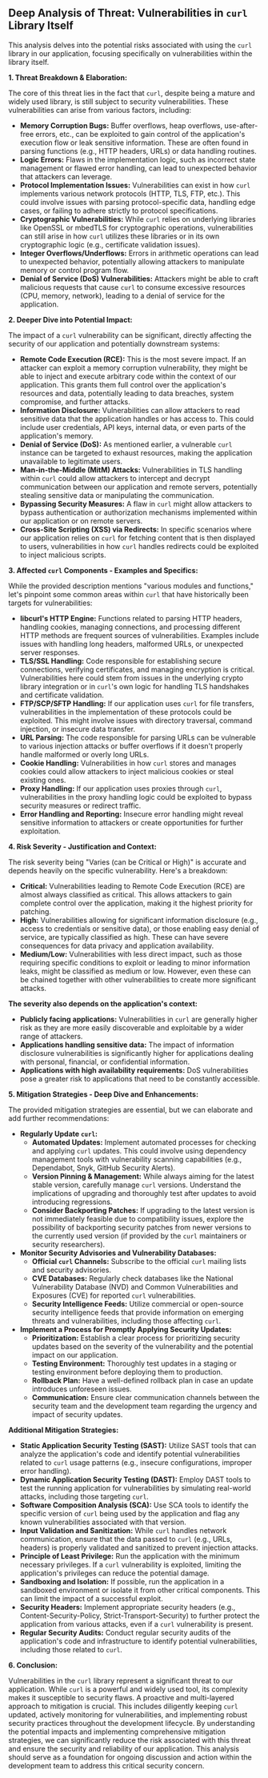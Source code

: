 ## Deep Analysis of Threat: Vulnerabilities in `curl` Library Itself

This analysis delves into the potential risks associated with using the `curl` library in our application, focusing specifically on vulnerabilities within the library itself.

**1. Threat Breakdown & Elaboration:**

The core of this threat lies in the fact that `curl`, despite being a mature and widely used library, is still subject to security vulnerabilities. These vulnerabilities can arise from various factors, including:

* **Memory Corruption Bugs:**  Buffer overflows, heap overflows, use-after-free errors, etc., can be exploited to gain control of the application's execution flow or leak sensitive information. These are often found in parsing functions (e.g., HTTP headers, URLs) or data handling routines.
* **Logic Errors:** Flaws in the implementation logic, such as incorrect state management or flawed error handling, can lead to unexpected behavior that attackers can leverage.
* **Protocol Implementation Issues:**  Vulnerabilities can exist in how `curl` implements various network protocols (HTTP, TLS, FTP, etc.). This could involve issues with parsing protocol-specific data, handling edge cases, or failing to adhere strictly to protocol specifications.
* **Cryptographic Vulnerabilities:** While `curl` relies on underlying libraries like OpenSSL or mbedTLS for cryptographic operations, vulnerabilities can still arise in how `curl` utilizes these libraries or in its own cryptographic logic (e.g., certificate validation issues).
* **Integer Overflows/Underflows:**  Errors in arithmetic operations can lead to unexpected behavior, potentially allowing attackers to manipulate memory or control program flow.
* **Denial of Service (DoS) Vulnerabilities:**  Attackers might be able to craft malicious requests that cause `curl` to consume excessive resources (CPU, memory, network), leading to a denial of service for the application.

**2. Deeper Dive into Potential Impact:**

The impact of a `curl` vulnerability can be significant, directly affecting the security of our application and potentially downstream systems:

* **Remote Code Execution (RCE):** This is the most severe impact. If an attacker can exploit a memory corruption vulnerability, they might be able to inject and execute arbitrary code within the context of our application. This grants them full control over the application's resources and data, potentially leading to data breaches, system compromise, and further attacks.
* **Information Disclosure:** Vulnerabilities can allow attackers to read sensitive data that the application handles or has access to. This could include user credentials, API keys, internal data, or even parts of the application's memory.
* **Denial of Service (DoS):** As mentioned earlier, a vulnerable `curl` instance can be targeted to exhaust resources, making the application unavailable to legitimate users.
* **Man-in-the-Middle (MitM) Attacks:**  Vulnerabilities in TLS handling within `curl` could allow attackers to intercept and decrypt communication between our application and remote servers, potentially stealing sensitive data or manipulating the communication.
* **Bypassing Security Measures:**  A flaw in `curl` might allow attackers to bypass authentication or authorization mechanisms implemented within our application or on remote servers.
* **Cross-Site Scripting (XSS) via Redirects:** In specific scenarios where our application relies on `curl` for fetching content that is then displayed to users, vulnerabilities in how `curl` handles redirects could be exploited to inject malicious scripts.

**3. Affected `curl` Components - Examples and Specifics:**

While the provided description mentions "various modules and functions," let's pinpoint some common areas within `curl` that have historically been targets for vulnerabilities:

* **libcurl's HTTP Engine:**  Functions related to parsing HTTP headers, handling cookies, managing connections, and processing different HTTP methods are frequent sources of vulnerabilities. Examples include issues with handling long headers, malformed URLs, or unexpected server responses.
* **TLS/SSL Handling:**  Code responsible for establishing secure connections, verifying certificates, and managing encryption is critical. Vulnerabilities here could stem from issues in the underlying crypto library integration or in `curl`'s own logic for handling TLS handshakes and certificate validation.
* **FTP/SCP/SFTP Handling:**  If our application uses `curl` for file transfers, vulnerabilities in the implementation of these protocols could be exploited. This might involve issues with directory traversal, command injection, or insecure data transfer.
* **URL Parsing:** The code responsible for parsing URLs can be vulnerable to various injection attacks or buffer overflows if it doesn't properly handle malformed or overly long URLs.
* **Cookie Handling:**  Vulnerabilities in how `curl` stores and manages cookies could allow attackers to inject malicious cookies or steal existing ones.
* **Proxy Handling:**  If our application uses proxies through `curl`, vulnerabilities in the proxy handling logic could be exploited to bypass security measures or redirect traffic.
* **Error Handling and Reporting:**  Insecure error handling might reveal sensitive information to attackers or create opportunities for further exploitation.

**4. Risk Severity - Justification and Context:**

The risk severity being "Varies (can be Critical or High)" is accurate and depends heavily on the specific vulnerability. Here's a breakdown:

* **Critical:**  Vulnerabilities leading to Remote Code Execution (RCE) are almost always classified as critical. This allows attackers to gain complete control over the application, making it the highest priority for patching.
* **High:** Vulnerabilities allowing for significant information disclosure (e.g., access to credentials or sensitive data), or those enabling easy denial of service, are typically classified as high. These can have severe consequences for data privacy and application availability.
* **Medium/Low:**  Vulnerabilities with less direct impact, such as those requiring specific conditions to exploit or leading to minor information leaks, might be classified as medium or low. However, even these can be chained together with other vulnerabilities to create more significant attacks.

**The severity also depends on the application's context:**

* **Publicly facing applications:**  Vulnerabilities in `curl` are generally higher risk as they are more easily discoverable and exploitable by a wider range of attackers.
* **Applications handling sensitive data:**  The impact of information disclosure vulnerabilities is significantly higher for applications dealing with personal, financial, or confidential information.
* **Applications with high availability requirements:** DoS vulnerabilities pose a greater risk to applications that need to be constantly accessible.

**5. Mitigation Strategies - Deep Dive and Enhancements:**

The provided mitigation strategies are essential, but we can elaborate and add further recommendations:

* **Regularly Update `curl`:**
    * **Automated Updates:** Implement automated processes for checking and applying `curl` updates. This could involve using dependency management tools with vulnerability scanning capabilities (e.g., Dependabot, Snyk, GitHub Security Alerts).
    * **Version Pinning & Management:** While always aiming for the latest stable version, carefully manage `curl` versions. Understand the implications of upgrading and thoroughly test after updates to avoid introducing regressions.
    * **Consider Backporting Patches:** If upgrading to the latest version is not immediately feasible due to compatibility issues, explore the possibility of backporting security patches from newer versions to the currently used version (if provided by the `curl` maintainers or security researchers).
* **Monitor Security Advisories and Vulnerability Databases:**
    * **Official `curl` Channels:** Subscribe to the official `curl` mailing lists and security advisories.
    * **CVE Databases:** Regularly check databases like the National Vulnerability Database (NVD) and Common Vulnerabilities and Exposures (CVE) for reported `curl` vulnerabilities.
    * **Security Intelligence Feeds:** Utilize commercial or open-source security intelligence feeds that provide information on emerging threats and vulnerabilities, including those affecting `curl`.
* **Implement a Process for Promptly Applying Security Updates:**
    * **Prioritization:** Establish a clear process for prioritizing security updates based on the severity of the vulnerability and the potential impact on our application.
    * **Testing Environment:**  Thoroughly test updates in a staging or testing environment before deploying them to production.
    * **Rollback Plan:** Have a well-defined rollback plan in case an update introduces unforeseen issues.
    * **Communication:**  Ensure clear communication channels between the security team and the development team regarding the urgency and impact of security updates.

**Additional Mitigation Strategies:**

* **Static Application Security Testing (SAST):** Utilize SAST tools that can analyze the application's code and identify potential vulnerabilities related to `curl` usage patterns (e.g., insecure configurations, improper error handling).
* **Dynamic Application Security Testing (DAST):** Employ DAST tools to test the running application for vulnerabilities by simulating real-world attacks, including those targeting `curl`.
* **Software Composition Analysis (SCA):**  Use SCA tools to identify the specific version of `curl` being used by the application and flag any known vulnerabilities associated with that version.
* **Input Validation and Sanitization:** While `curl` handles network communication, ensure that the data passed to `curl` (e.g., URLs, headers) is properly validated and sanitized to prevent injection attacks.
* **Principle of Least Privilege:** Run the application with the minimum necessary privileges. If a `curl` vulnerability is exploited, limiting the application's privileges can reduce the potential damage.
* **Sandboxing and Isolation:** If possible, run the application in a sandboxed environment or isolate it from other critical components. This can limit the impact of a successful exploit.
* **Security Headers:** Implement appropriate security headers (e.g., Content-Security-Policy, Strict-Transport-Security) to further protect the application from various attacks, even if a `curl` vulnerability is present.
* **Regular Security Audits:** Conduct regular security audits of the application's code and infrastructure to identify potential vulnerabilities, including those related to `curl`.

**6. Conclusion:**

Vulnerabilities in the `curl` library represent a significant threat to our application. While `curl` is a powerful and widely used tool, its complexity makes it susceptible to security flaws. A proactive and multi-layered approach to mitigation is crucial. This includes diligently keeping `curl` updated, actively monitoring for vulnerabilities, and implementing robust security practices throughout the development lifecycle. By understanding the potential impacts and implementing comprehensive mitigation strategies, we can significantly reduce the risk associated with this threat and ensure the security and reliability of our application. This analysis should serve as a foundation for ongoing discussion and action within the development team to address this critical security concern.
